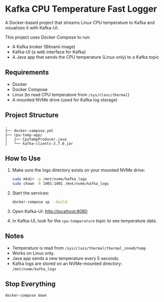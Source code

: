 # Kafka CPU Temperature Fast Logger

A Docker-based project that streams Linux CPU temperature to Kafka and visualizes it with Kafka-UI.

This project uses Docker Compose to run:

- A Kafka broker (Bitnami image)
- Kafka-UI (a web interface for Kafka)
- A Java app that sends the CPU temperature (Linux only) to a Kafka topic

## Requirements

- Docker
- Docker Compose
- Linux (to read CPU temperature from `/sys/class/thermal`)
- A mounted NVMe drive (used for Kafka log storage)

## Project Structure

```
.
├── docker-compose.yml
├── cpu-temp-app/
│   ├── CpuTempProducer.java
│   └── kafka-clients-3.7.0.jar
```

## How to Use

1. Make sure the logs directory exists on your mounted NVMe drive:
   ```bash
   sudo mkdir -p /mnt/nvme/kafka_logs
   sudo chown -R 1001:1001 /mnt/nvme/kafka_logs
   ```

2. Start the services:
   ```bash
   docker-compose up --build
   ```

3. Open Kafka-UI:
   [http://localhost:8080](http://localhost:8080)

4. In Kafka-UI, look for the `cpu-temperature` topic to see temperature data.

## Notes

- Temperature is read from `/sys/class/thermal/thermal_zone0/temp`
- Works on Linux only.
- Java app sends a new temperature every 5 seconds.
- Kafka logs are stored on an NVMe-mounted directory: `/mnt/nvme/kafka_logs`

## Stop Everything

```bash
docker-compose down
```

